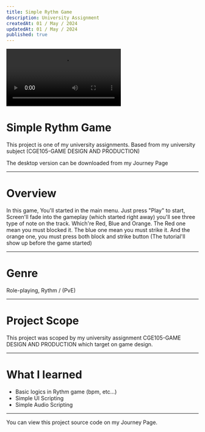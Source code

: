 ```yaml
---
title: Simple Rythm Game
description: University Assignment
createdAt: 01 / May / 2024
updatedAt: 01 / May / 2024
published: true
---
```

<video source src="https://res.cloudinary.com/drjnabgbd/video/upload/v1711274762/Projects/University/Simple%20Rythm%20Game.mp4" autoplay loop></video>

# Simple Rythm Game
This project is one of my university assignments. Based from my university subject (CGE105-GAME DESIGN AND PRODUCTION) 

The desktop version can be downloaded from my Journey Page

---

# Overview
In this game, You'll started in the main menu. Just press "Play" to start, Screen'll fade into the gameplay (which started right away) you'll see three type of note on the track. Which're Red, Blue and Orange. The Red one mean you must blocked it. The blue one mean you must strike it. And the orange one, you must press both block and strike button (The tutorial'll show up before the game started)

---

# Genre
Role-playing, Rythm / (PvE)

---

# Project Scope
This project was scoped by my university assignment CGE105-GAME DESIGN AND PRODUCTION which target on game design.

---

# What I learned
- Basic logics in Rythm game (bpm, etc...)
- Simple UI Scripting
- Simple Audio Scripting

---

You can view this project source code on my Journey Page.
